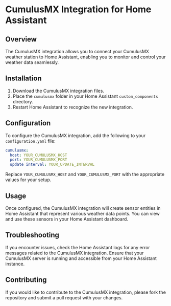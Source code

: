 # CumulusMX Integration for Home Assistant

## Overview
The CumulusMX integration allows you to connect your CumulusMX weather station to Home Assistant, enabling you to monitor and control your weather data seamlessly.

## Installation
1. Download the CumulusMX integration files.
2. Place the `cumulusmx` folder in your Home Assistant `custom_components` directory.
3. Restart Home Assistant to recognize the new integration.

## Configuration
To configure the CumulusMX integration, add the following to your `configuration.yaml` file:

```yaml
cumulusmx:
  host: YOUR_CUMULUSMX_HOST
  port: YOUR_CUMULUSMX_PORT
  update interval: YOUR_UPDATE_INTERVAL
```

Replace `YOUR_CUMULUSMX_HOST` and `YOUR_CUMULUSMX_PORT` with the appropriate values for your setup.

## Usage
Once configured, the CumulusMX integration will create sensor entities in Home Assistant that represent various weather data points. You can view and use these sensors in your Home Assistant dashboard.

## Troubleshooting
If you encounter issues, check the Home Assistant logs for any error messages related to the CumulusMX integration. Ensure that your CumulusMX server is running and accessible from your Home Assistant instance.

## Contributing
If you would like to contribute to the CumulusMX integration, please fork the repository and submit a pull request with your changes.